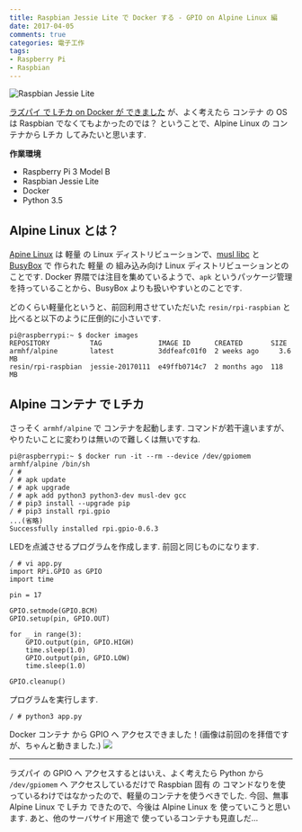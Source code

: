 ```yaml
---
title: Raspbian Jessie Lite で Docker する - GPIO on Alpine Linux 編
date: 2017-04-05
comments: true
categories: 電子工作
tags:
- Raspberry Pi
- Raspbian
---
```


![](/images/raspi/raspbian-jessie-lite/raspbian-jessie-lite.png "Raspbian Jessie Lite")

[ラズパイ で Lチカ on Docker が できました](/2017/04/02/Raspbian-Jessie-LiteでDockerする-GPIO編/) が、よく考えたら コンテナ の OS は Raspbian でなくてもよかったのでは？ ということで、Alpine Linux の コンテナから Lチカ してみたいと思います.

**作業環境**
- Raspberry Pi 3 Model B
- Raspbian Jessie Lite
- Docker
- Python 3.5


## Alpine Linux とは？
[Apine Linux](https://alpinelinux.org/) は 軽量 の Linux ディストリビューションで、[musl libc](http://www.musl-libc.org/) と [BusyBox](https://busybox.net) で 作られた 軽量 の 組み込み向け Linux ディストリビューションとのことです.
Docker 界隈では注目を集めているようで、`apk` というパッケージ管理を持っていることから、BusyBox よりも扱いやすいとのことです.

どのくらい軽量化というと、前回利用させていただいた `resin/rpi-raspbian` と 比べると以下のように圧倒的に小さいです.
```shell-session
pi@raspberrypi:~ $ docker images
REPOSITORY          TAG              IMAGE ID      CREATED       SIZE
armhf/alpine        latest           3ddfeafc01f0  2 weeks ago     3.6 MB
resin/rpi-raspbian  jessie-20170111  e49ffb0714c7  2 months ago  118   MB
```


## Alpine コンテナ で Lチカ
さっそく `armhf/alpine` で コンテナを起動します. コマンドが若干違いますが、やりたいことに変わりは無いので難しくは無いですね.
```shell-session
pi@raspberrypi:~ $ docker run -it --rm --device /dev/gpiomem armhf/alpine /bin/sh
/ #
/ # apk update
/ # apk upgrade
/ # apk add python3 python3-dev musl-dev gcc
/ # pip3 install --upgrade pip
/ # pip3 install rpi.gpio
...(省略)
Successfully installed rpi.gpio-0.6.3
```

LEDを点滅させるプログラムを作成します. 前回と同じものになります.
```python(chikachika.py)
/ # vi app.py
import RPi.GPIO as GPIO
import time

pin = 17

GPIO.setmode(GPIO.BCM)
GPIO.setup(pin, GPIO.OUT)

for _ in range(3):
    GPIO.output(pin, GPIO.HIGH)
    time.sleep(1.0)
    GPIO.output(pin, GPIO.LOW)
    time.sleep(1.0)

GPIO.cleanup()
```

プログラムを実行します.
```shell-session
/ # python3 app.py
```

Docker コンテナ から GPIO へ アクセスできました！(画像は前回のを拝借ですが、ちゃんと動きました.)
![](/images/raspi/fritzing/20170402-02.png)



- - - -
ラズパイ の GPIO へ アクセスするとはいえ、よく考えたら Python から `/dev/gpiomem` へ アクセスしているだけで Raspbian 固有 の コマンドなりを使っているわけではなかったので、軽量のコンテナを使うべきでした.
今回、無事 Alpine Linux で Lチカ できたので、今後は Alpine Linux を 使っていこうと思います. あと、他のサーバサイド用途で
使っているコンテナも見直しだ...
